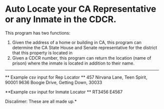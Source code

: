 Auto Locate your CA Representative or any Inmate in the CDCR.
=============================================================

This program has two functions:
1) Given the address of a home or building in CA, this program can determine the CA State House and Senate representative for the district that this property is located in 
2) Given a CDCR number, this program can return the location (name of prison) where the inmate is located in addition to their name. 
------------------------------------------------------


** Example csv input for Rep Locator **
457 Nirvana Lane, Teen Spirit, 90001
9636 Boogie Drive, Getting Down, 30033


**Example csv input for Inmate Locator **
RT3456
E4567

Discalimer: These are all made up.*
